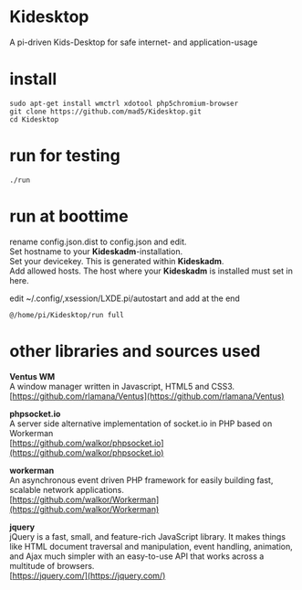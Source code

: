 # Kidesktop
A pi-driven Kids-Desktop for safe internet- and application-usage


# install

	sudo apt-get install wmctrl xdotool php5chromium-browser
	git clone https://github.com/mad5/Kidesktop.git
	cd Kidesktop
	
# run for testing

	./run
	
# run at boottime

rename config.json.dist to config.json and edit.  
Set hostname to your __Kideskadm__-installation.  
Set your devicekey. This is generated within __Kideskadm__.  
Add allowed hosts. The host where your __Kideskadm__ is installed must set in here.  

edit ~/.config/,xsession/LXDE.pi/autostart and add at the end

	@/home/pi/Kidesktop/run full

# other libraries and sources used

__Ventus WM__  
A window manager written in Javascript, HTML5 and CSS3.
[https://github.com/rlamana/Ventus](https://github.com/rlamana/Ventus)

__phpsocket.io__  
A server side alternative implementation of socket.io in PHP based on Workerman  
[https://github.com/walkor/phpsocket.io](https://github.com/walkor/phpsocket.io)

__workerman__  
An asynchronous event driven PHP framework for easily building fast, scalable network applications.  
[https://github.com/walkor/Workerman](https://github.com/walkor/Workerman)

__jquery__  
jQuery is a fast, small, and feature-rich JavaScript library. It makes things like HTML document traversal and manipulation, event handling, animation, and Ajax much simpler with an easy-to-use API that works across a multitude of browsers.  
[https://jquery.com/](https://jquery.com/)